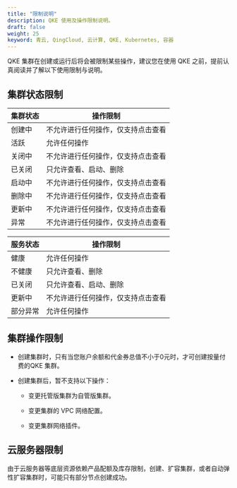 ```yaml
---
title: "限制说明"
description: QKE 使用及操作限制说明。
draft: false
weight: 25
keyword: 青云, QingCloud, 云计算, QKE, Kubernetes, 容器
---
```


QKE 集群在创建或运行后将会被限制某些操作，建议您在使用 QKE 之前，提前认真阅读并了解以下使用限制与说明。

## 集群状态限制

| 集群状态               | 操作限制                                 |
| ------------------------ | ---------------------------------------- |
| 创建中        | 不允许进行任何操作，仅支持点击查看    |
| 活跃      | 允许任何操作 |
| 关闭中 | 不允许进行任何操作，仅支持点击查看 |
| 已关闭      | 只允许查看、启动、删除 |
| 启动中 | 不允许进行任何操作，仅支持点击查看 |
| 删除中 | 不允许进行任何操作，仅支持点击查看 |
| 更新中 | 不允许进行任何操作，仅支持点击查看 |
| 异常     | 不允许进行任何操作，仅支持点击查看       |

| 服务状态 | 操作限制                           |
| -------- | ---------------------------------- |
| 健康     | 允许任何操作                       |
| 不健康   | 只允许查看、删除                   |
| 已关闭   | 只允许查看、启动、删除             |
| 更新中   | 不允许进行任何操作，仅支持点击查看 |
| 部分异常 | 允许任何操作                       |

## 集群操作限制

- 创建集群时，只有当您账户余额和代金券总值不小于0元时，才可创建按量付费的QKE 集群。 

- 创建集群后，暂不支持以下操作：

  - 变更托管版集群为自管版集群。

  - 变更集群的 VPC 网络配置。

  - 变更集群网络插件。

    

## 云服务器限制

由于云服务器等底层资源依赖产品配额及库存限制，创建、扩容集群，或者自动弹性扩容集群时，可能只有部分节点创建成功。 